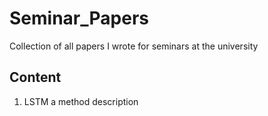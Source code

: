 # Seminar_Papers
Collection of all papers I wrote for seminars at the university

## Content

1. LSTM a method description
